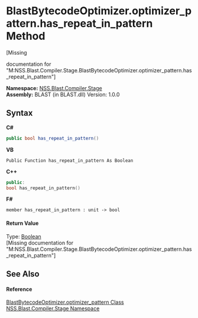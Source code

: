 # BlastBytecodeOptimizer.optimizer_pattern.has_repeat_in_pattern Method 
 

\[Missing <summary> documentation for "M:NSS.Blast.Compiler.Stage.BlastBytecodeOptimizer.optimizer_pattern.has_repeat_in_pattern"\]

**Namespace:**&nbsp;<a href="f44e629d-16ad-ce78-c6d1-bb239589698b">NSS.Blast.Compiler.Stage</a><br />**Assembly:**&nbsp;BLAST (in BLAST.dll) Version: 1.0.0

## Syntax

**C#**<br />
``` C#
public bool has_repeat_in_pattern()
```

**VB**<br />
``` VB
Public Function has_repeat_in_pattern As Boolean
```

**C++**<br />
``` C++
public:
bool has_repeat_in_pattern()
```

**F#**<br />
``` F#
member has_repeat_in_pattern : unit -> bool 

```


#### Return Value
Type: <a href="https://docs.microsoft.com/dotnet/api/system.boolean" target="_blank" rel="noopener noreferrer">Boolean</a><br />\[Missing <returns> documentation for "M:NSS.Blast.Compiler.Stage.BlastBytecodeOptimizer.optimizer_pattern.has_repeat_in_pattern"\]

## See Also


#### Reference
<a href="d5ed229e-e370-7fa2-1e0f-de86cb71337b">BlastBytecodeOptimizer.optimizer_pattern Class</a><br /><a href="f44e629d-16ad-ce78-c6d1-bb239589698b">NSS.Blast.Compiler.Stage Namespace</a><br />